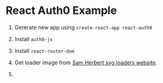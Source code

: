 # React Auth0 Example

1. Gererate new app using `create-react-app react-auth0`
1. Install `auth0-js`
1. Install `react-router-dom`

1. Get loader image from [Sam Herbert svg loaders website](https://samherbert.net/svg-loaders/).
1.